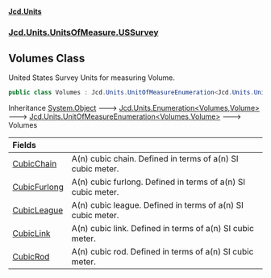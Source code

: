 #### [Jcd.Units](index.md 'index')
### [Jcd.Units.UnitsOfMeasure.USSurvey](Jcd.Units.UnitsOfMeasure.USSurvey.md 'Jcd.Units.UnitsOfMeasure.USSurvey')

## Volumes Class

United States Survey Units for measuring Volume.

```csharp
public class Volumes : Jcd.Units.UnitOfMeasureEnumeration<Jcd.Units.UnitsOfMeasure.USSurvey.Volumes, Jcd.Units.UnitTypes.Volume>
```

Inheritance [System.Object](https://docs.microsoft.com/en-us/dotnet/api/System.Object 'System.Object') &#129106; [Jcd.Units.Enumeration&lt;](Jcd.Units.Enumeration_TEnumeration,T_.md 'Jcd.Units.Enumeration<TEnumeration,T>')[Volumes](Jcd.Units.UnitsOfMeasure.USSurvey.Volumes.md 'Jcd.Units.UnitsOfMeasure.USSurvey.Volumes')[,](Jcd.Units.Enumeration_TEnumeration,T_.md 'Jcd.Units.Enumeration<TEnumeration,T>')[Volume](Jcd.Units.UnitTypes.Volume.md 'Jcd.Units.UnitTypes.Volume')[&gt;](Jcd.Units.Enumeration_TEnumeration,T_.md 'Jcd.Units.Enumeration<TEnumeration,T>') &#129106; [Jcd.Units.UnitOfMeasureEnumeration&lt;](Jcd.Units.UnitOfMeasureEnumeration_TEnumeration,T_.md 'Jcd.Units.UnitOfMeasureEnumeration<TEnumeration,T>')[Volumes](Jcd.Units.UnitsOfMeasure.USSurvey.Volumes.md 'Jcd.Units.UnitsOfMeasure.USSurvey.Volumes')[,](Jcd.Units.UnitOfMeasureEnumeration_TEnumeration,T_.md 'Jcd.Units.UnitOfMeasureEnumeration<TEnumeration,T>')[Volume](Jcd.Units.UnitTypes.Volume.md 'Jcd.Units.UnitTypes.Volume')[&gt;](Jcd.Units.UnitOfMeasureEnumeration_TEnumeration,T_.md 'Jcd.Units.UnitOfMeasureEnumeration<TEnumeration,T>') &#129106; Volumes

| Fields | |
| :--- | :--- |
| [CubicChain](Jcd.Units.UnitsOfMeasure.USSurvey.Volumes.CubicChain.md 'Jcd.Units.UnitsOfMeasure.USSurvey.Volumes.CubicChain') | A(n) cubic chain. Defined in terms of a(n) SI cubic meter. |
| [CubicFurlong](Jcd.Units.UnitsOfMeasure.USSurvey.Volumes.CubicFurlong.md 'Jcd.Units.UnitsOfMeasure.USSurvey.Volumes.CubicFurlong') | A(n) cubic furlong. Defined in terms of a(n) SI cubic meter. |
| [CubicLeague](Jcd.Units.UnitsOfMeasure.USSurvey.Volumes.CubicLeague.md 'Jcd.Units.UnitsOfMeasure.USSurvey.Volumes.CubicLeague') | A(n) cubic league. Defined in terms of a(n) SI cubic meter. |
| [CubicLink](Jcd.Units.UnitsOfMeasure.USSurvey.Volumes.CubicLink.md 'Jcd.Units.UnitsOfMeasure.USSurvey.Volumes.CubicLink') | A(n) cubic link. Defined in terms of a(n) SI cubic meter. |
| [CubicRod](Jcd.Units.UnitsOfMeasure.USSurvey.Volumes.CubicRod.md 'Jcd.Units.UnitsOfMeasure.USSurvey.Volumes.CubicRod') | A(n) cubic rod. Defined in terms of a(n) SI cubic meter. |
